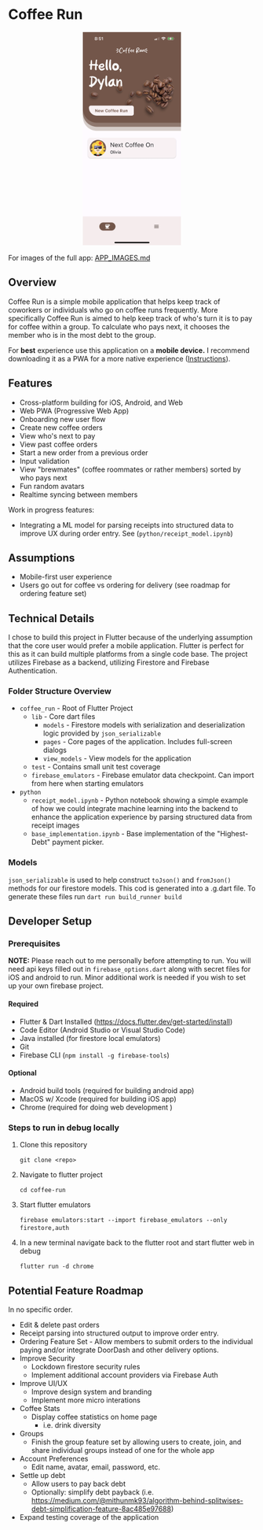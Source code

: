 # Coffee Run

<div style="text-align: center;">
  <img src="image/README/1714704973141.png" width="200" alt="App Screenshot">
</div>

For images of the full app: [APP_IMAGES.md](/APP_IMAGES.md)


## Overview

Coffee Run is a simple mobile application that helps keep track of coworkers or individuals who go on coffee runs frequently. More specifically Coffee Run is aimed to help keep track of who's turn it is to pay for coffee within a group. To calculate who pays next, it chooses the member who is in the most debt to the group.

For **best** experience use this application on a **mobile device.** I recommend downloading it as a PWA for a more native experience ([Instructions](https://mobilesyrup.com/2020/05/24/how-install-progressive-web-app-pwa-android-ios-pc-mac/)).

## Features

- Cross-platform building for iOS, Android, and Web
- Web PWA (Progressive Web App)
- Onboarding new user flow
- Create new coffee orders
- View who's next to pay
- View past coffee orders
- Start a new order from a previous order
- Input validation
- View "brewmates" (coffee roommates or rather members) sorted by who pays next
- Fun random avatars
- Realtime syncing between members

Work in progress features:

- Integrating a ML model for parsing receipts into structured data to improve UX during order entry. See (`python/receipt_model.ipynb`)

## Assumptions

- Mobile-first user experience
- Users go out for coffee vs ordering for delivery (see roadmap for ordering feature set)

## Technical Details

I chose to build this project in Flutter because of the underlying assumption that the core user would prefer a mobile application. Flutter is perfect for this as it can build multiple platforms from a single code base. The project utilizes Firebase as a backend, utilizing Firestore and Firebase Authentication.

### Folder Structure Overview

- `coffee_run` - Root of Flutter Project
  - `lib` - Core dart files
    - `models` - Firestore models with serialization and deserialization logic provided by `json_serializable`
    - `pages` - Core pages of the application. Includes full-screen dialogs
    - `view_models` - View models for the application
  - `test` - Contains small unit test coverage
  - `firebase_emulators` - Firebase emulator data checkpoint. Can import from here when starting emulators
- `python`
  - `receipt_model.ipynb` - Python notebook showing a simple example of how we could integrate machine learning into the backend to enhance the application experience by parsing structured data from receipt images
  - `base_implementation.ipynb` - Base implementation of the "Highest-Debt" payment picker.

### Models

`json_serializable` is used to help construct `toJson()` and `fromJson()` methods for our firestore models. This cod is generated into a .g.dart file. To generate these files run `dart run build_runner build`

## Developer Setup

### Prerequisites

**NOTE:** Please reach out to me personally before attempting to run. You will need api keys filled out in `firebase_options.dart` along with secret files for iOS and android to run. Minor additional work is needed if you wish to set up your own firebase project.

#### Required

- Flutter & Dart Installed (https://docs.flutter.dev/get-started/install)
- Code Editor (Android Studio or Visual Studio Code)
- Java installed (for firestore local emulators)
- Git
- Firebase CLI (`npm install -g firebase-tools`)

#### Optional

- Android build tools (required for building android app)
- MacOS w/ Xcode (required for building iOS app)
- Chrome (required for doing web development )

### Steps to run in debug locally

1. Clone this repository

   ```
   git clone <repo>
   ```

2. Navigate to flutter project

   ```
   cd coffee-run
   ```

3. Start flutter emulators

   ```
   firebase emulators:start --import firebase_emulators --only firestore,auth
   ```

4. In a new terminal navigate back to the flutter root and start flutter web in debug

   ```
   flutter run -d chrome
   ```

## Potential Feature Roadmap

In no specific order.

- Edit & delete past orders
- Receipt parsing into structured output to improve order entry.
- Ordering Feature Set - Allow members to submit orders to the individual paying and/or integrate DoorDash and other delivery options.
- Improve Security
  - Lockdown firestore security rules
  - Implement additional account providers via Firebase Auth
- Improve UI/UX
  - Improve design system and branding
  - Implement more micro interations
- Coffee Stats
  - Display coffee statistics on home page
    - i.e. drink diversity
- Groups
  - Finish the group feature set by allowing users to create, join, and share individual groups instead of one for the whole app
- Account Preferences
  - Edit name, avatar, email, password, etc.
- Settle up debt
  - Allow users to pay back debt
  - Optionally: simplify debt payback (i.e. https://medium.com/@mithunmk93/algorithm-behind-splitwises-debt-simplification-feature-8ac485e97688)
- Expand testing coverage of the application

